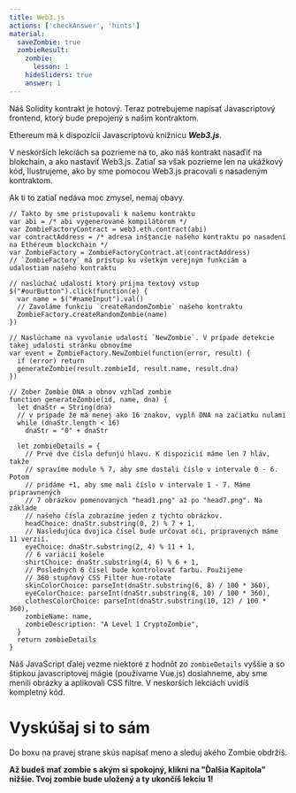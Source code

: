 ```yaml
---
title: Web3.js
actions: ['checkAnswer', 'hints']
material:
  saveZombie: true
  zombieResult:
    zombie:
      lesson: 1
    hideSliders: true
    answer: 1
---
```


Náš Solidity kontrakt je hotový. Teraz potrebujeme napísať Javascriptový frontend, ktorý bude prepojený s našim kontraktom.

Ethereum má k dispozícii Javascriptovú knižnicu **_Web3.js_**.

V neskorších lekciách sa pozrieme na to, ako náš kontrakt nasaďiť na blokchain, a ako nastaviť Web3.js. Zatiaľ sa však pozrieme len na ukážkový kód, Ilustrujeme, ako by sme pomocou Web3.js pracovali s nasadeným kontraktom. 

Ak ti to zatiaľ nedáva moc zmysel, nemaj obavy.

```
// Takto by sme pristupovali k našemu kontraktu
var abi = /* abi vygenerované kompilátorom */
var ZombieFactoryContract = web3.eth.contract(abi)
var contractAddress = /* adresa inštancie našeho kontraktu po nasadení na Ethéreum blockchain */
var ZombieFactory = ZombieFactoryContract.at(contractAddress)
// `ZombieFactory` má prístup ku všetkým verejným funkciám a udalostiam našeho kontraktu

// naslúchač udalostí ktorý príjma textový vstup
$("#ourButton").click(function(e) {
  var name = $("#nameInput").val()
  // Zavoláme funkciu `createRandomZombie` našeho kontraktu
  ZombieFactory.createRandomZombie(name)
})

// Naslúchame na vyvolanie udalosti `NewZombie`. V prípade detekcie takej udalosti stránku obnovíme
var event = ZombieFactory.NewZombie(function(error, result) {
  if (error) return
  generateZombie(result.zombieId, result.name, result.dna)
})

// Zober Zombie DNA a obnov vzhľad zombie
function generateZombie(id, name, dna) {
  let dnaStr = String(dna)
  // v prípade že má menej ako 16 znakov, vyplň DNA na začiatku nulami
  while (dnaStr.length < 16)
    dnaStr = "0" + dnaStr

  let zombieDetails = {
    // Prvé dve čísla defunjú hlavu. K dispozicií máme len 7 hláv, takže  
    // spravíme modulo % 7, aby sme dostali číslo v intervale 0 - 6. Potom
    // pridáme +1, aby sme mali číslo v intervale 1 - 7. Máme pripravnených
    // 7 obrázkov pomenovaných "head1.png" až po "head7.png". Na základe
    // našeho čísla zobrazíme jeden z týchto obrázkov.
    headChoice: dnaStr.substring(0, 2) % 7 + 1,
    // Nasledujúca dvojica čísel bude určovat oči, pripravených máme 11 verzií.
    eyeChoice: dnaStr.substring(2, 4) % 11 + 1,
    // 6 variácií košele
    shirtChoice: dnaStr.substring(4, 6) % 6 + 1,
    // Posledných 6 čísel bude kontrolovať farbu. Použijeme
    // 360 stupňový CSS Filter hue-rotate 
    skinColorChoice: parseInt(dnaStr.substring(6, 8) / 100 * 360),
    eyeColorChoice: parseInt(dnaStr.substring(8, 10) / 100 * 360),
    clothesColorChoice: parseInt(dnaStr.substring(10, 12) / 100 * 360),
    zombieName: name,
    zombieDescription: "A Level 1 CryptoZombie",
  }
  return zombieDetails
}
```

Náš JavaScript ďalej vezme niektoré z hodnôt zo `zombieDetails` vyššie a so štipkou javascriptovej mágie (používame Vue.js) dosiahneme, aby sme menili obrázky a aplikovali CSS filtre. V neskorších lekciách uvidíš kompletný kód.

# Vyskúšaj si to sám

Do boxu na pravej strane skús napísať meno a sleduj akého Zombie obdržíš.

**Až budeš mať zombie s akým si spokojný, klikni na "Ďalšia Kapitola" nižšie. Tvoj zombie bude uložený a ty ukončíš lekciu 1!**
